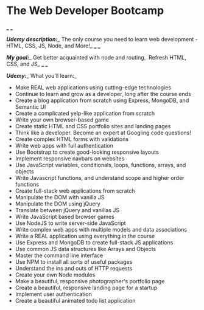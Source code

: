 
# The Web Developer Bootcamp
**_ _**

**_Udemy description:_**_ The only course you need to learn web development - HTML, CSS, JS, Node, and More!_
**_ _**

**_My goal:_**_ Get better acquainted with node and routing.  Refresh HTML, CSS, and JS_
**_ _**

**_Udemy:_**_ What you'll learn:_
* Make REAL web applications using cutting-edge technologies
* Continue to learn and grow as a developer, long after the course ends
* Create a blog application from scratch using Express, MongoDB, and Semantic UI
* Create a complicated yelp-like application from scratch
* Write your own browser-based game
* Create static HTML and CSS portfolio sites and landing pages
* Think like a developer. Become an expert at Googling code questions!
* Create complex HTML forms with validations
* Write web apps with full authentication
* Use Bootstrap to create good-looking responsive layouts
* Implement responsive navbars on websites
* Use JavaScript variables, conditionals, loops, functions, arrays, and objects
* Write Javascript functions, and understand scope and higher order functions
* Create full-stack web applications from scratch
* Manipulate the DOM with vanilla JS
* Manipulate the DOM using jQuery
* Translate between jQuery and vanillas JS
* Write JavaScript based browser games
* Use NodeJS to write server-side JavaScript
* Write complex web apps with multiple models and data associations
* Write a REAL application using everything in the course
* Use Express and MongoDB to create full-stack JS applications
* Use common JS data structures like Arrays and Objects
* Master the command line interface
* Use NPM to install all sorts of useful packages
* Understand the ins and outs of HTTP requests
* Create your own Node modules
* Make a beautiful, responsive photographer's portfolio page
* Create a beautiful, responsive landing page for a startup
* Implement user authentication
* Create a beautiful animated todo list application


 